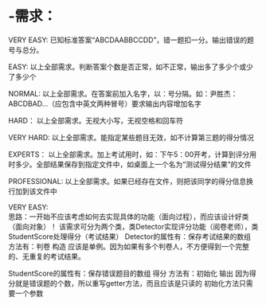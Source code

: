 # -需求：
VERY EASY:	已知标准答案“ABCDAABBCCDD”，错一题扣一分。输出错误的题号与总分。

EASY:		以上全部需求。判断答案个数是否正常，如不正常，输出多了多少个或少了多少个

NORMAL:	以上全部需求。在答案前加入名字，以：号分隔。如：尹胜杰：ABCDBAD...（应包含中英文两种冒号）要求输出内容增加名字

HARD：	以上全部需求。无视大小写，无视空格和回车符

VERY HARD:	以上全部需求。能指定某些题目无效，如不计算第三题的得分情况

EXPERTS：	以上全部需求。加上考试用时，如：下午5：00开考，计算到评分用时多少。全部结果保存到指定文件中，如桌面上一个名为”测试得分结果”的文件

PROFESSIONAL:	以上全部需求。如果已经存在文件，则把该同学的得分信息换行加到该文件中

VERY EASY:	
思路：一开始不应该考虑如何去实现具体的功能（面向过程），而应该设计好类（面向对象）！
该需求可分为两个类，类Detector实现评分功能（阅卷老师），类StudentScore处理得分（考试结果）
Detector的属性有：保存考试结果的数组
	方法有：判卷
		构造
应该是单例。因为如果有多个判卷人，不方便得到一个完整的、无重复的考试结果。

StudentScore的属性有：保存错误题目的数组
			得分
		方法有：初始化
			输出
因为得分就是错误题的个数，所以重写getter方法，而且应该是只读的
初始化方法只需要一个参数
